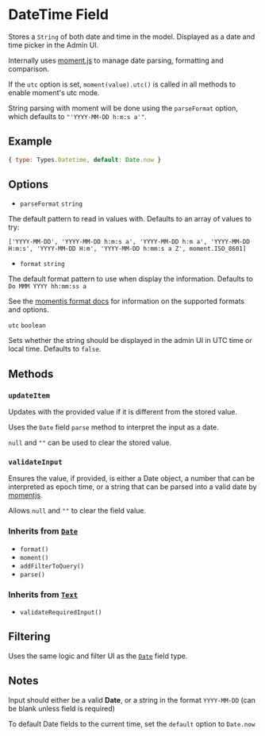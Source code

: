 # DateTime Field

Stores a `String` of both date and time in the model.
Displayed as a date and time picker in the Admin UI.

Internally uses [moment.js](http://momentjs.com/) to manage date parsing, formatting and comparison.

If the `utc` option is set, `moment(value).utc()` is called in all methods to enable moment's utc mode.

String parsing with moment will be done using the `parseFormat` option, which defaults to `"'YYYY-MM-DD h:m:s a'"`.

## Example

```js
{ type: Types.Datetime, default: Date.now }
```

## Options

* `parseFormat` `string`

The default pattern to read in values with. Defaults to an array of values to try:

`['YYYY-MM-DD', 'YYYY-MM-DD h:m:s a', 'YYYY-MM-DD h:m a', 'YYYY-MM-DD H:m:s', 'YYYY-MM-DD H:m', 'YYYY-MM-DD h:mm:s a Z', moment.ISO_8601]`


* `format` `string`

The default format pattern to use when display the information. Defaults to `Do MMM YYYY hh:mm:ss a`

See the [momentjs format docs](http://momentjs.com/docs/#/displaying/format/) for information on the supported formats and options.

`utc` `boolean`

Sets whether the string should be displayed in the admin UI in UTC time or local time. Defaults to `false`.

## Methods

### `updateItem`

Updates with the provided value if it is different from the stored value.

Uses the `Date` field `parse` method to interpret the input as a date.

`null` and `""` can be used to clear the stored value.

### `validateInput`

Ensures the value, if provided, is either a Date object, a number that can be interpreted as epoch time, or a string that can be parsed into a valid date by [momentjs](http://momentjs.com/).

Allows `null` and `""` to clear the field value.

### Inherits from [`Date`](../date)

- `format()`
- `moment()`
- `addFilterToQuery()`
- `parse()`

### Inherits from [`Text`](../text)

- `validateRequiredInput()`

## Filtering

Uses the same logic and filter UI as the [`Date`](../date) field type.

## Notes

Input should either be a valid **Date**, or a string in the format `YYYY-MM-DD` (can be blank unless field is required)

To default Date fields to the current time, set the `default` option to `Date.now`
